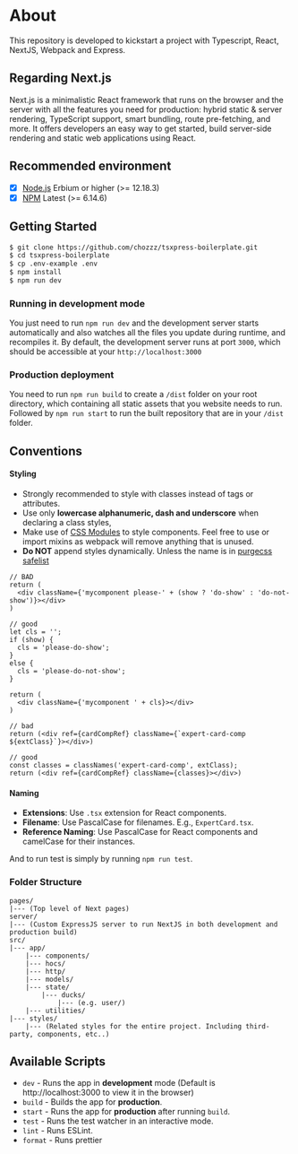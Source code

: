 
# About

This repository is developed to kickstart a project with Typescript, React, NextJS, Webpack and Express.

## Regarding Next.js

Next.js is a minimalistic React framework that runs on the browser and the server with all the features you need for production: hybrid static & server rendering, TypeScript support, smart bundling, route pre-fetching, and more. It offers developers an easy way to get started, build server-side rendering and static web applications using React.

## Recommended environment

- [x] [Node.js](https://nodejs.org/) Erbium or higher (>= 12.18.3)
- [x] [NPM](https://www.npmjs.com/) Latest (>= 6.14.6)

## Getting Started

```sh
$ git clone https://github.com/chozzz/tsxpress-boilerplate.git
$ cd tsxpress-boilerplate
$ cp .env-example .env
$ npm install
$ npm run dev
```

### Running in development mode

You just need to run `npm run dev` and the development server starts automatically and also watches all the files you update during runtime, and recompiles it.
By default, the development server runs at port `3000`, which should be accessible at your `http://localhost:3000`

### Production deployment

You need to run `npm run build` to create a `/dist` folder on your root directory, which containing all static assets that you website needs to run.
Followed by `npm run start` to run the built repository that are in your `/dist` folder.

## Conventions
#### Styling

  - Strongly recommended to style with classes instead of tags or attributes.
  - Use only **lowercase alphanumeric, dash and underscore** when declaring a class styles,
  - Make use of [CSS Modules](https://create-react-app.dev/docs/adding-a-css-modules-stylesheet/) to style components. Feel free to use or import mixins as webpack will remove anything that is unused.
  - **Do NOT** append styles dynamically. Unless the name is in [purgecss safelist](config/webpack.config.js)


  ```tsx
  // BAD
  return (
    <div className={'mycomponent please-' + (show ? 'do-show' : 'do-not-show')}></div>
  )

  // good
  let cls = '';
  if (show) {
    cls = 'please-do-show';
  }
  else {
    cls = 'please-do-not-show';
  }

  return (
    <div className={'mycomponent ' + cls}></div>
  )

  // bad
  return (<div ref={cardCompRef} className={`expert-card-comp ${extClass}`}></div>)

  // good
  const classes = classNames('expert-card-comp', extClass);
  return (<div ref={cardCompRef} className={classes}></div>)
  ```


#### Naming
  - **Extensions**: Use `.tsx` extension for React components.
  - **Filename**: Use PascalCase for filenames. E.g., `ExpertCard.tsx`.
  - **Reference Naming**: Use PascalCase for React components and camelCase for their instances.


And to run test is simply by running `npm run test`.

### Folder Structure

```
pages/
|--- (Top level of Next pages)
server/
|--- (Custom ExpressJS server to run NextJS in both development and production build)
src/
|--- app/
    |--- components/
    |--- hocs/
    |--- http/
    |--- models/
    |--- state/
        |--- ducks/
            |--- (e.g. user/)
    |--- utilities/
|--- styles/
    |--- (Related styles for the entire project. Including third-party, components, etc..)
```

## Available Scripts

- `dev` - Runs the app in **development** mode (Default is http://localhost:3000 to view it in the browser)
- `build` - Builds the app for **production**.
- `start` - Runs the app for **production** after running `build`.
- `test` - Runs the test watcher in an interactive mode.
- `lint` - Runs ESLint.
- `format` - Runs prettier



